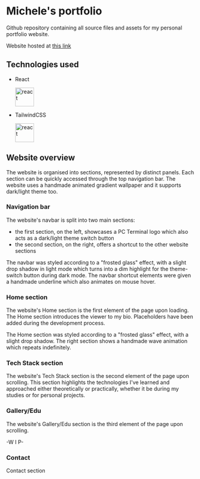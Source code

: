 # Michele's portfolio

Github repository containing all source files and assets for my personal portfolio website.

Website hosted at [this link](https://michelegrav.github.io/)

<h2>Technologies used</h2>

<ul>
    <li>
        <p>React</p>
        <img src="https://www.svgrepo.com/show/493719/react-javascript-js-framework-facebook.svg" height="50" width="50" alt="react"/>
    </li>
    <li>
        <p>TailwindCSS</p>
        <img src="https://www.svgrepo.com/show/374118/tailwind.svg" height="50" width="50" alt="react"/>
    </li>
</ul>

## Website overview
The website is organised into sections, represented by distinct panels. Each section can be quickly accessed through the top navigation bar. The website uses a handmade animated gradient wallpaper and it supports dark/light theme too.

### Navigation bar
The website's navbar is split into two main sections:
- the first section, on the left, showcases a PC Terminal logo which also acts as a dark/light theme switch button
- the second section, on the right, offers a shortcut to the other website sections

The navbar was styled according to a "frosted glass" effect, with a slight drop shadow in light mode which turns into a dim highlight for the theme-switch button during dark mode.
The navbar shortcut elements were given a handmade underline which also animates on mouse hover.

### Home section
The website's Home section is the first element of the page upon loading.
The Home section introduces the viewer to my bio. Placeholders have been added during the development process.

The Home section was styled according to a "frosted glass" effect, with a slight drop shadow.
The right section shows a handmade wave animation which repeats indefinitely.

### Tech Stack section
The website's Tech Stack section is the second element of the page upon scrolling.
This section highlights the technologies I've learned and approached either theoretically or practically, whether it be during my studies or for personal projects.

### Gallery/Edu
The website's Gallery/Edu section is the third element of the page upon scrolling.

-W I P-

### Contact
Contact section